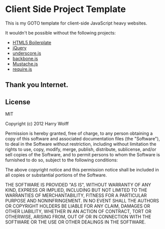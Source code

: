 # Client Side Project Template

This is my GOTO template for client-side JavaScript heavy websites.

It wouldn't be possible without the following projects:

*  [HTML5 Boilerplate](http://html5boilerplate.com)
*  [jQuery](http://jquery.com)
*  [underscore.js](http://underscorejs.org)
*  [backbone.js](http://backbonejs.org)
*  [Mustache.js](https://github.com/janl/mustache.js)
*  [require.js](http://requirejs.org/)

## Thank you Internet.

## License

MIT

Copyright (c) 2012 Harry Wolff

Permission is hereby granted, free of charge, to any person
obtaining a copy of this software and associated documentation
files (the "Software"), to deal in the Software without
restriction, including without limitation the rights to use,
copy, modify, merge, publish, distribute, sublicense, and/or sell
copies of the Software, and to permit persons to whom the
Software is furnished to do so, subject to the following
conditions:

The above copyright notice and this permission notice shall be
included in all copies or substantial portions of the Software.

THE SOFTWARE IS PROVIDED "AS IS", WITHOUT WARRANTY OF ANY KIND,
EXPRESS OR IMPLIED, INCLUDING BUT NOT LIMITED TO THE WARRANTIES
OF MERCHANTABILITY, FITNESS FOR A PARTICULAR PURPOSE AND
NONINFRINGEMENT. IN NO EVENT SHALL THE AUTHORS OR COPYRIGHT
HOLDERS BE LIABLE FOR ANY CLAIM, DAMAGES OR OTHER LIABILITY,
WHETHER IN AN ACTION OF CONTRACT, TORT OR OTHERWISE, ARISING
FROM, OUT OF OR IN CONNECTION WITH THE SOFTWARE OR THE USE OR
OTHER DEALINGS IN THE SOFTWARE.